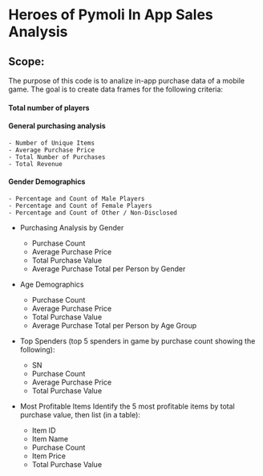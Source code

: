 # Heroes of Pymoli In App Sales Analysis 

## Scope:
The purpose of this code is to analize in-app purchase data of a mobile game. The goal is to create data frames for the following criteria:  

#### Total number of players 

#### General purchasing analysis
	- Number of Unique Items
	- Average Purchase Price
	- Total Number of Purchases
	- Total Revenue

#### Gender Demographics
	- Percentage and Count of Male Players
	- Percentage and Count of Female Players
	- Percentage and Count of Other / Non-Disclosed

- Purchasing Analysis by Gender
	- Purchase Count
	- Average Purchase Price
	- Total Purchase Value
	- Average Purchase Total per Person by Gender

- Age Demographics
	- Purchase Count
	- Average Purchase Price
	- Total Purchase Value	
	- Average Purchase Total per Person by Age Group

- Top Spenders (top 5 spenders in game by purchase count showing the following):
	- SN
	- Purchase Count
	- Average Purchase Price
	- Total Purchase Value

- Most Profitable Items
Identify the 5 most profitable items by total purchase value, then list (in a table):
	- Item ID
	- Item Name
	- Purchase Count
	- Item Price
	- Total Purchase Value

